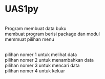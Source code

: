 # UAS1py

<br>Program membuat data buku
<br>membuat program berisi package dan modul
<br>memmuat pilihan menu


<br>pilihan nomer 1 untuk melihat data
<br>pilihan nomer 2 untuk menambahkan data
<br>pilihan nomer 3 untuk mencari data
<br>pilihan nomer 4 untuk keluar
